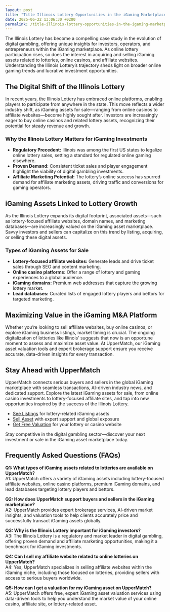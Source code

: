 ```yaml
---
layout: post
title: "Title Illinois Lottery Opportunities in the iGaming Marketplace"
date: 2025-06-22 13:06:30 +0200
permalink: /title-illinois-lottery-opportunities-in-the-igaming-marketplace/
---
```

The Illinois Lottery has become a compelling case study in the evolution of digital gambling, offering unique insights for investors, operators, and entrepreneurs within the iGaming marketplace. As online lottery participation rises, so does the interest in acquiring and selling iGaming assets related to lotteries, online casinos, and affiliate websites. Understanding the Illinois Lottery’s trajectory sheds light on broader online gaming trends and lucrative investment opportunities.

## The Digital Shift of the Illinois Lottery

In recent years, the Illinois Lottery has embraced online platforms, enabling players to participate from anywhere in the state. This move reflects a wider industry shift, as iGaming assets for sale—ranging from online casinos to affiliate websites—become highly sought after. Investors are increasingly eager to buy online casinos and related lottery assets, recognizing their potential for steady revenue and growth.

### Why the Illinois Lottery Matters for iGaming Investments

- **Regulatory Precedent:** Illinois was among the first US states to legalize online lottery sales, setting a standard for regulated online gaming elsewhere.
- **Proven Demand:** Consistent ticket sales and player engagement highlight the viability of digital gambling investments.
- **Affiliate Marketing Potential:** The lottery’s online success has spurred demand for affiliate marketing assets, driving traffic and conversions for gaming operators.

## iGaming Assets Linked to Lottery Growth

As the Illinois Lottery expands its digital footprint, associated assets—such as lottery-focused affiliate websites, domain names, and marketing databases—are increasingly valued on the iGaming asset marketplace. Savvy investors and sellers can capitalize on this trend by listing, acquiring, or selling these digital assets.

### Types of iGaming Assets for Sale

- **Lottery-focused affiliate websites:** Generate leads and drive ticket sales through SEO and content marketing.
- **Online casino platforms:** Offer a range of lottery and gaming experiences to a global audience.
- **iGaming domains:** Premium web addresses that capture the growing lottery market.
- **Lead databases:** Curated lists of engaged lottery players and bettors for targeted marketing.

## Maximizing Value in the iGaming M&A Platform

Whether you’re looking to sell affiliate websites, buy online casinos, or explore iGaming business listings, market timing is crucial. The ongoing digitalization of lotteries like Illinois’ suggests that now is an opportune moment to assess and maximize asset value. At UpperMatch, our iGaming asset valuation tools and expert brokerage support ensure you receive accurate, data-driven insights for every transaction.

## Stay Ahead with UpperMatch

UpperMatch connects serious buyers and sellers in the global iGaming marketplace with seamless transactions, AI-driven industry news, and dedicated support. Explore the latest iGaming assets for sale, from online casino investments to lottery-focused affiliate sites, and tap into new opportunities inspired by the success of the Illinois Lottery.

- [See Listings](https://www.uppermatch.com) for lottery-related iGaming assets  
- [Sell Asset](https://www.uppermatch.com) with expert support and global exposure  
- [Get Free Valuation](https://www.uppermatch.com) for your lottery or casino website

Stay competitive in the digital gambling sector—discover your next investment or sale in the iGaming asset marketplace today.

## Frequently Asked Questions (FAQs)

**Q1: What types of iGaming assets related to lotteries are available on UpperMatch?**  
A1: UpperMatch offers a variety of iGaming assets including lottery-focused affiliate websites, online casino platforms, premium iGaming domains, and lead databases targeting lottery players and bettors.

**Q2: How does UpperMatch support buyers and sellers in the iGaming marketplace?**  
A2: UpperMatch provides expert brokerage services, AI-driven market insights, and valuation tools to help clients accurately price and successfully transact iGaming assets globally.

**Q3: Why is the Illinois Lottery important for iGaming investors?**  
A3: The Illinois Lottery is a regulatory and market leader in digital gambling, offering proven demand and affiliate marketing opportunities, making it a benchmark for iGaming investments.

**Q4: Can I sell my affiliate website related to online lotteries on UpperMatch?**  
A4: Yes, UpperMatch specializes in selling affiliate websites within the iGaming niche, including those focused on lotteries, providing sellers with access to serious buyers worldwide.

**Q5: How can I get a valuation for my iGaming asset on UpperMatch?**  
A5: UpperMatch offers free, expert iGaming asset valuation services using data-driven tools to help you understand the market value of your online casino, affiliate site, or lottery-related asset.

<script type="application/ld+json">
{
  "@context": "https://schema.org",
  "@type": "BlogPosting",
  "headline": "Illinois Lottery Opportunities in the iGaming Marketplace",
  "description": "Explore the growth and investment opportunities in the Illinois Lottery’s digital transformation and its impact on the iGaming marketplace. Learn about buying and selling iGaming assets including affiliate websites, online casinos, and domains.",
  "author": {
    "@type": "Person",
    "name": "UpperMatch"
  },
  "publisher": {
    "@type": "Person",
    "name": "UpperMatch"
  },
  "mainEntityOfPage": {
    "@type": "WebPage",
    "@id": "https://www.uppermatch.com/blog/illinois-lottery-opportunities"
  },
  "datePublished": "2024-06-01",
  "dateModified": "2024-06-01",
  "inLanguage": "en",
  "articleSection": [
    "iGaming marketplace",
    "online casino investments",
    "iGaming M&A platform",
    "affiliate site marketplace",
    "iGaming assets for sale"
  ],
  "keywords": "iGaming marketplace, buy online casinos, sell affiliate websites, iGaming assets for sale, online casino investments, iGaming M&A platform, affiliate site marketplace, SEO website sales, iGaming business listings, buy and sell iGaming assets"
}
</script>

<script type="application/ld+json">
{
  "@context": "https://schema.org",
  "@type": "FAQPage",
  "mainEntity": [
    {
      "@type": "Question",
      "name": "What types of iGaming assets related to lotteries are available on UpperMatch?",
      "acceptedAnswer": {
        "@type": "Answer",
        "text": "UpperMatch offers a variety of iGaming assets including lottery-focused affiliate websites, online casino platforms, premium iGaming domains, and lead databases targeting lottery players and bettors."
      }
    },
    {
      "@type": "Question",
      "name": "How does UpperMatch support buyers and sellers in the iGaming marketplace?",
      "acceptedAnswer": {
        "@type": "Answer",
        "text": "UpperMatch provides expert brokerage services, AI-driven market insights, and valuation tools to help clients accurately price and successfully transact iGaming assets globally."
      }
    },
    {
      "@type": "Question",
      "name": "Why is the Illinois Lottery important for iGaming investors?",
      "acceptedAnswer": {
        "@type": "Answer",
        "text": "The Illinois Lottery is a regulatory and market leader in digital gambling, offering proven demand and affiliate marketing opportunities, making it a benchmark for iGaming investments."
      }
    },
    {
      "@type": "Question",
      "name": "Can I sell my affiliate website related to online lotteries on UpperMatch?",
      "acceptedAnswer": {
        "@type": "Answer",
        "text": "Yes, UpperMatch specializes in selling affiliate websites within the iGaming niche, including those focused on lotteries, providing sellers with access to serious buyers worldwide."
      }
    },
    {
      "@type": "Question",
      "name": "How can I get a valuation for my iGaming asset on UpperMatch?",
      "acceptedAnswer": {
        "@type": "Answer",
        "text": "UpperMatch offers free, expert iGaming asset valuation services using data-driven tools to help you understand the market value of your online casino, affiliate site, or lottery-related asset."
      }
    }
  ]
}
</script>